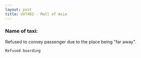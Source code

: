 ```yaml
---
layout: post
title: UVT482 - Mall of Asia
---
```


### Name of taxi: 

Refused to convey passenger due to the place being "far away".

```Refused boarding```
